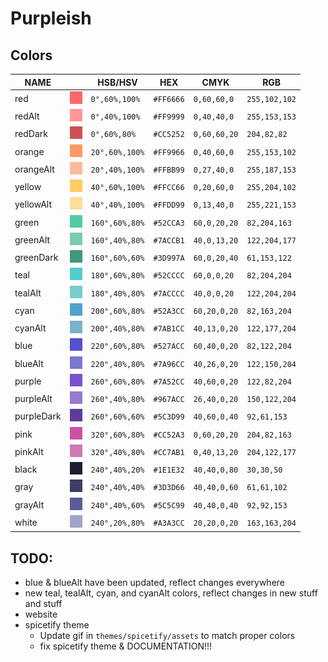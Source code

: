 # Purpleish

## Colors

|  NAME        |                                      |  HSB/HSV         |  HEX        |  CMYK          |  RGB            |
|--------------|--------------------------------------|------------------|-------------|----------------|-----------------|
|  red         |![img](./assets/colors/red.png)       |  `0°,60%,100%`   |  `#FF6666`  |  `0,60,60,0`   |  `255,102,102`  |
|  redAlt      |![img](./assets/colors/redAlt.png)    |  `0°,40%,100%`   |  `#FF9999`  |  `0,40,40,0`   |  `255,153,153`  |
|  redDark     |![img](./assets/colors/redDark.png)   |  `0°,60%,80%`    |  `#CC5252`  |  `0,60,60,20`  |  `204,82,82`    |
|  orange      |![img](./assets/colors/orange.png)    |  `20°,60%,100%`  |  `#FF9966`  |  `0,40,60,0`   |  `255,153,102`  |
|  orangeAlt   |![img](./assets/colors/orangeAlt.png) |  `20°,40%,100%`  |  `#FFBB99`  |  `0,27,40,0`   |  `255,187,153`  |
|  yellow      |![img](./assets/colors/yellow.png)    |  `40°,60%,100%`  |  `#FFCC66`  |  `0,20,60,0`   |  `255,204,102`  |
|  yellowAlt   |![img](./assets/colors/yellowAlt.png) |  `40°,40%,100%`  |  `#FFDD99`  |  `0,13,40,0`   |  `255,221,153`  |
|  green       |![img](./assets/colors/green.png)     |  `160°,60%,80%`  |  `#52CCA3`  |  `60,0,20,20`  |  `82,204,163`   |
|  greenAlt    |![img](./assets/colors/greenAlt.png)  |  `160°,40%,80%`  |  `#7ACCB1`  |  `40,0,13,20`  |  `122,204,177`  |
|  greenDark   |![img](./assets/colors/greenDark.png) |  `160°,60%,60%`  |  `#3D997A`  |  `60,0,20,40`  |  `61,153,122`   |
|  teal        |![img](./assets/colors/teal.png)      |  `180°,60%,80%`  |  `#52CCCC`  |  `60,0,0,20`   |  `82,204,204`   |
|  tealAlt     |![img](./assets/colors/tealAlt.png)   |  `180°,40%,80%`  |  `#7ACCCC`  |  `40,0,0,20`   |  `122,204,204`  |
|  cyan        |![img](./assets/colors/cyan.png)      |  `200°,60%,80%`  |  `#52A3CC`  |  `60,20,0,20`  |  `82,163,204`   |
|  cyanAlt     |![img](./assets/colors/cyanAlt.png)   |  `200°,40%,80%`  |  `#7AB1CC`  |  `40,13,0,20`  |  `122,177,204`  |
|  blue        |![img](./assets/colors/blue.png)      |  `220°,60%,80%`  |  `#527ACC`  |  `60,40,0,20`  |  `82,122,204`   |
|  blueAlt     |![img](./assets/colors/blueAlt.png)   |  `220°,40%,80%`  |  `#7A96CC`  |  `40,26,0,20`  |  `122,150,204`  |
|  purple      |![img](./assets/colors/purple.png)    |  `260°,60%,80%`  |  `#7A52CC`  |  `40,60,0,20`  |  `122,82,204`   |
|  purpleAlt   |![img](./assets/colors/purpleAlt.png) |  `260°,40%,80%`  |  `#967ACC`  |  `26,40,0,20`  |  `150,122,204`  |
|  purpleDark  |![img](./assets/colors/purpleDark.png)|  `260°,60%,60%`  |  `#5C3D99`  |  `40,60,0,40`  |  `92,61,153`    |
|  pink        |![img](./assets/colors/pink.png)      |  `320°,60%,80%`  |  `#CC52A3`  |  `0,60,20,20`  |  `204,82,163`   |
|  pinkAlt     |![img](./assets/colors/pinkAlt.png)   |  `320°,40%,80%`  |  `#CC7AB1`  |  `0,40,13,20`  |  `204,122,177`  |
|  black       |![img](./assets/colors/black.png)     |  `240°,40%,20%`  |  `#1E1E32`  |  `40,40,0,80`  |  `30,30,50`     |
|  gray        |![img](./assets/colors/gray.png)      |  `240°,40%,40%`  |  `#3D3D66`  |  `40,40,0,60`  |  `61,61,102`    |
|  grayAlt     |![img](./assets/colors/grayAlt.png)   |  `240°,40%,60%`  |  `#5C5C99`  |  `40,40,0,40`  |  `92,92,153`    |
|  white       |![img](./assets/colors/white.png)     |  `240°,20%,80%`  |  `#A3A3CC`  |  `20,20,0,20`  |  `163,163,204`  |


## TODO:

- blue & blueAlt have been updated, reflect changes everywhere
- new teal, tealAlt, cyan, and cyanAlt colors, reflect changes in new stuff and stuff
- website
- spicetify theme
    - Update gif in `themes/spicetify/assets` to match proper colors
    - fix spicetify theme & DOCUMENTATION!!!
